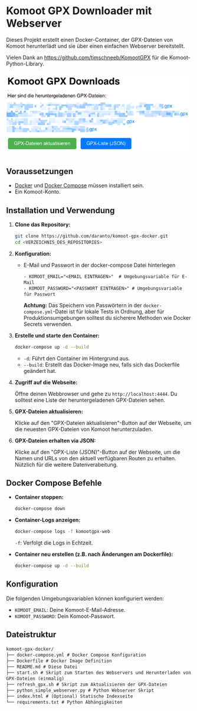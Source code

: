# Komoot GPX Downloader mit Webserver

Dieses Projekt erstellt einen Docker-Container, der GPX-Dateien von Komoot herunterlädt und sie über einen einfachen Webserver bereitstellt.

Vielen Dank an https://github.com/timschneeb/KomootGPX für die Komoot-Python-Library.

![Screenshot](/webpage_example.png)

## Voraussetzungen

*   [Docker](https://www.docker.com/) und [Docker Compose](https://docs.docker.com/compose/install/) müssen installiert sein.
*   Ein Komoot-Konto.

## Installation und Verwendung

1.  **Clone das Repository:**

    ```bash
    git clone https://github.com/daranto/komoot-gpx-docker.git
    cd <VERZEICHNIS_DES_REPOSITORIES>
    ```

2.  **Konfiguration:**

    *   E-Mail und Passwort in der docker-compose Datei hinterlegen

        ```
        - KOMOOT_EMAIL="<EMAIL EINTRAGEN>"  # Umgebungsvariable für E-Mail
        - KOMOOT_PASSWORD="<PASSWORT EINTRAGEN>" # Umgebungsvariable für Passwort
        ```

        **Achtung:** Das Speichern von Passwörtern in der `docker-compose.yml`-Datei ist für lokale Tests in Ordnung, aber für Produktionsumgebungen solltest du sicherere Methoden wie Docker Secrets verwenden.

3.  **Erstelle und starte den Container:**

    ```bash
    docker-compose up -d --build
    ```

    *   `-d`: Führt den Container im Hintergrund aus.
    *   `--build`: Erstellt das Docker-Image neu, falls sich das Dockerfile geändert hat.

4.  **Zugriff auf die Webseite:**

    Öffne deinen Webbrowser und gehe zu `http://localhost:4444`. Du solltest eine Liste der heruntergeladenen GPX-Dateien sehen.

5.  **GPX-Dateien aktualisieren:**

    Klicke auf den "GPX-Dateien aktualisieren"-Button auf der Webseite, um die neuesten GPX-Dateien von Komoot herunterzuladen.

6.  **GPX-Dateien erhalten via JSON:**

    Klicke auf den "GPX-Liste (JSON)"-Button auf der Webseite, um die Namen und URLs von den aktuell verfügbaren Routen zu erhalten. Nützlich für die weitere Datenverabeitung. 

## Docker Compose Befehle

*   **Container stoppen:**

    ```bash
    docker-compose down
    ```

*   **Container-Logs anzeigen:**

    ```bash
    docker-compose logs -f komootgpx-web
    ```

    `-f`: Verfolgt die Logs in Echtzeit.

*   **Container neu erstellen (z.B. nach Änderungen am Dockerfile):**

    ```bash
    docker-compose up -d --build
    ```

## Konfiguration

Die folgenden Umgebungsvariablen können konfiguriert werden:

*   `KOMOOT_EMAIL`: Deine Komoot-E-Mail-Adresse.
*   `KOMOOT_PASSWORD`: Dein Komoot-Passwort.

## Dateistruktur
```
komoot-gpx-docker/
├── docker-compose.yml # Docker Compose Konfiguration
├── Dockerfile # Docker Image Definition
├── README.md # Diese Datei
├── start.sh # Skript zum Starten des Webservers und Herunterladen von GPX-Dateien (einmalig)
├── refresh_gpx.sh # Skript zum Aktualisieren der GPX-Dateien
├── python_simple_webserver.py # Python Webserver Skript
├── index.html # (Optional) Statische Indexseite
└── requirements.txt # Python Abhängigkeiten
```
